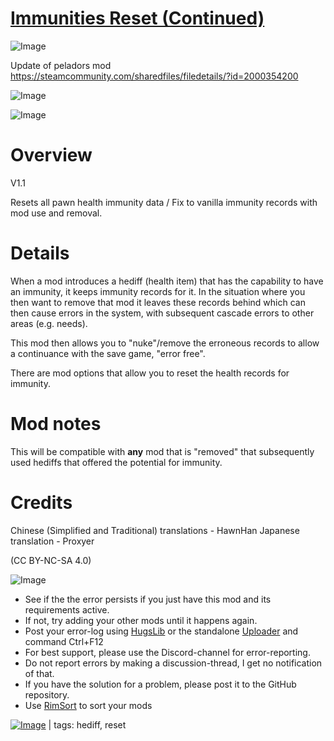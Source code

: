 # [Immunities Reset (Continued)](https://steamcommunity.com/sharedfiles/filedetails/?id=2195961535)

![Image](https://i.imgur.com/buuPQel.png)

Update of peladors mod
https://steamcommunity.com/sharedfiles/filedetails/?id=2000354200

![Image](https://i.imgur.com/pufA0kM.png)
	
![Image](https://i.imgur.com/Z4GOv8H.png)

# Overview
 V1.1

Resets all pawn health immunity data / Fix to vanilla immunity records with mod use and removal.


# Details


When a mod introduces a hediff (health item) that has the capability to have an immunity, it keeps immunity records for it. In the situation where you then want to remove that mod it leaves these records behind which can then cause errors in the system, with subsequent cascade errors to other areas (e.g. needs).

This mod then allows you to "nuke"/remove the erroneous records to allow a continuance with the save game, "error free".

There are mod options that allow you to reset the health records for immunity.


# Mod notes


This will be compatible with **any** mod that is "removed" that subsequently used hediffs that offered the potential for immunity.


# Credits


Chinese (Simplified and Traditional) translations - HawnHan
Japanese translation - Proxyer

(CC BY-NC-SA 4.0)


![Image](https://i.imgur.com/PwoNOj4.png)



-  See if the the error persists if you just have this mod and its requirements active.
-  If not, try adding your other mods until it happens again.
-  Post your error-log using [HugsLib](https://steamcommunity.com/workshop/filedetails/?id=818773962) or the standalone [Uploader](https://steamcommunity.com/sharedfiles/filedetails/?id=2873415404) and command Ctrl+F12
-  For best support, please use the Discord-channel for error-reporting.
-  Do not report errors by making a discussion-thread, I get no notification of that.
-  If you have the solution for a problem, please post it to the GitHub repository.
-  Use [RimSort](https://github.com/RimSort/RimSort/releases/latest) to sort your mods

 

[![Image](https://img.shields.io/github/v/release/emipa606/ImmunitiesReset?label=latest%20version&style=plastic&color=9f1111&labelColor=black)](https://steamcommunity.com/sharedfiles/filedetails/changelog/2195961535) | tags:  hediff,  reset

